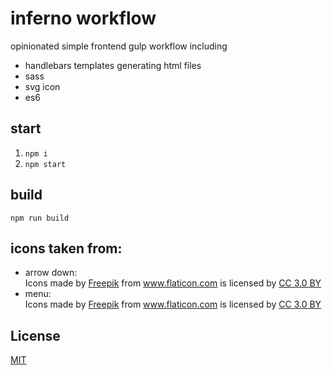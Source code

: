 # inferno workflow
opinionated simple frontend gulp workflow including
- handlebars templates generating html files
- sass
- svg icon
- es6

## start
1. `npm i`
2. `npm start`

## build
`npm run build`

## icons taken from:
  - arrow down:
    <div>Icons made by <a href="http://www.freepik.com" title="Freepik">Freepik</a> from <a href="https://www.flaticon.com/" title="Flaticon">www.flaticon.com</a> is licensed by <a href="http://creativecommons.org/licenses/by/3.0/" title="Creative Commons BY 3.0" target="_blank">CC 3.0 BY</a></div>
  - menu:
    <div>Icons made by <a href="http://www.freepik.com" title="Freepik">Freepik</a> from <a href="https://www.flaticon.com/" title="Flaticon">www.flaticon.com</a> is licensed by <a href="http://creativecommons.org/licenses/by/3.0/" title="Creative Commons BY 3.0" target="_blank">CC 3.0 BY</a></div>

## License
<a href="https://github.com/ducci91/inferno-workflow/blob/master/LICENSE">MIT</a>
